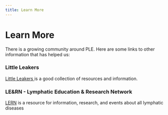 ```yaml
---
title: Learn More
---
```


# Learn More
There is a growing community around PLE. Here are some links to 
other information that has helped us:

### Little Leakers
[Little Leakers ](https://littleleakers.com) is a good collection of resources
and information.

### LE&RN - Lymphatic Education & Research Network
[LERN](https://lymphaticnetwork.org/about/lern-informational-flyer) is a resource for information, research, and events about
all lymphatic diseases
